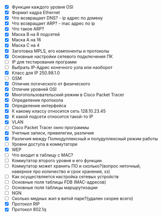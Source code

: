  - [x] Функции каждого уровня OSI
 - [x] Формат кадра Ethernet
 - [x] Что возвращает DNS? - ip адрес по домену
 - [x] Что возвращает ARP? - mac адрес по ip
 - [x] Что такое ARP?
 - [x] Маска B на 8 подсетей
 - [x] Маска А на 16
 - [x] Маска С на 4
 - [x] Заготовка MPLS, его компоненты и протоколы
 - [x] Основные настройки сетевого подключения ПК
 - [ ] IP для тестирования программ
 - [ ] Выбрать IP-Адрес конечного узла или наоборот
 - [x] Класс для IP 250.98.1.0
 - [ ] GSM
 - [x] Отличие логического от физического
 - [x] Отличие уровней OSI
 - [x] Многопользовательский режим в Cisco Packet Tracer
 - [x] Определение протокола
 - [x] Определение интерфейса
 - [x] К какому классу относится сеть 128.10.23.45
 - [x] К какой подсети относится такой-то IP
 - [x] VLAN
 - [ ] Cisco Packet Tracer окно программы
 - [x] Учетные записи, привилегии, различия
 - [x] Различия между Полнодуплексный и полудуплексный режим работы
 - [ ] Уровни доступа в коммутаторе
 - [x] WEP
 - [ ] Что входит в таблицу с MAC?
 - [ ] Коммутатор второго уровня и его функции
 - [ ] Коммутатор может хранить ПО и сколько?(вопрос неточный, наверное про количество и срок хранения, хз)
 - [ ] Как осуществляется настройка сетевых устройств
 - [ ] Основные поля таблицы FDB (MAC-адресов)
 - [ ] Основные поля таблицы маршрутизации
 - [ ] NGN
 - [ ] Сколько медных жил в витой паре?(удален скорее всего)
 - [x] Протокол RIP
 - [x] Протокол 802.1q
